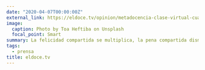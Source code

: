 ```yaml
---
date: "2020-04-07T00:00:00Z"
external_link: https://eldoce.tv/opinion/metadocencia-clase-virtual-cuarentena-coronavirus-la-felicidad-compartida-se-multiplica-la-pena-compartida-disminuye_97495
image:
  caption: Photo by Toa Heftiba on Unsplash
  focal_point: Smart
summary: La felicidad compartida se multiplica, la pena compartida disminuye
tags:
  - prensa
title: eldoce.tv 
---
```

